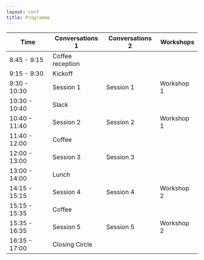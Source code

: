 ```yaml
---
layout: conf
title: Programme
---
```



Time          | Conversations 1  | Conversations  2 | Workshops
------------- | ---------------- | ---------------- | ---------
8:45 - 9:15   | Coffee reception |                  | 
9:15 - 9:30   | Kickoff          |                  | 
9:30 - 10:30  | Session 1        | Session 1        |  Workshop 1
10:30 - 10:40 | Slack            |                  | 
10:40 - 11:40 | Session 2        | Session 2        |  Workshop 1
11:40 - 12:00 | Coffee           |                  | 
12:00 - 13:00 | Session 3        | Session 3        |
13:00 - 14:00 | Lunch            |                  | 
14:15 - 15:15 | Session 4        | Session 4        |  Workshop 2
15:15 - 15:35 | Coffee           |                  | 
15:35 - 16:35 | Session 5        | Session 5        |  Workshop 2
16:35 - 17:00 | Closing Circle   |                  | 
